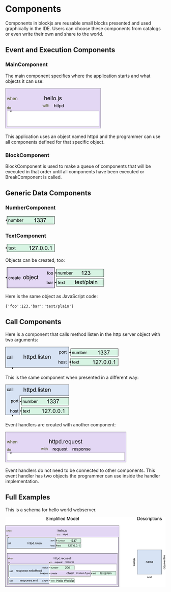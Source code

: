 Components
==========

Components in blockjs are reusable small blocks presented and used graphically 
in the IDE. Users can choose these components from catalogs or even write their 
own and share to the world.

Event and Execution Components
------------------------------

### MainComponent

The main component specifies where the application starts and what objects it can use:

![Main component for an application](https://github.com/jheusala/blockjs/raw/master/doc/draft/components/main.png)

This application uses an object named httpd and the programmer can use all 
components defined for that specific object.

### BlockComponent

BlockComponent is used to make a queue of components that will be executed in that order until all components have been executed or BreakComponent is called.

Generic Data Components
-----------------------

### NumberComponent

![Number Component](https://github.com/jheusala/blockjs/raw/master/doc/draft/components/number.png)

### TextComponent

![Text Component](https://github.com/jheusala/blockjs/raw/master/doc/draft/components/text.png)

Objects can be created, too:

![Component to create an object](https://github.com/jheusala/blockjs/raw/master/doc/draft/components/create-full-object.png)

Here is the same object as JavaScript code:

    {'foo':123,'bar':'text/plain'}

Call Components
---------------

Here is a component that calls method listen in the http server object with two arguments:

![Component to call method](https://github.com/jheusala/blockjs/raw/master/doc/draft/components/full-call-httpd-listen.png)

This is the same component when presented in a different way:

![Component to call method](https://github.com/jheusala/blockjs/raw/master/doc/draft/components/full-call-httpd-listen-2.png)

Event handlers are created with another component:

![Component to handle event](https://github.com/jheusala/blockjs/raw/master/doc/draft/components/httpd-request-event.png)

Event handlers do not need to be connected to other components. This event 
handler has two objects the programmer can use inside the handler 
implementation.

Full Examples
-------------

This is a schema for hello world webserver.

![Hello World webserver using Simplified Model](https://github.com/jheusala/blockjs/raw/master/doc/draft/simplified.png)
